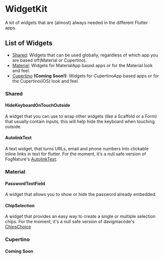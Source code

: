 # WidgetKit

A kit of widgets that are (almost) always needed in the different Flutter apps.

## List of Widgets

- [Shared](#shared): Widgets that can be used globally, regardless of which app you are based off(Material or Cupertino).
- [Material](#material): Widgets for MaterialApp based apps or for the Material look and feel.
- [Cupertino](#cupertino) **(Coming Soon!)**: Widgets for CupertinoApp based apps or for the Cupertino(iOS) look and feel.

### Shared

#### HideKeyboardOnTouchOutside

A widget that you can use to wrap other widgets (like a Scaffold or a Form) that usually contain inputs, this will help hide the keyboard when touching outside.

#### AutolinkText

A text widget, that turns URLs, email and phone numbers into clickable inline links in text for flutter. For the moment, it's a null safe version of FogNature's [AutolinkText](https://github.com/FogNature/flutter_autolink_text).

### Material

#### PasswordTextField

A widget that allows you to show or hide the password already embedded.

#### ChipSelection

A widget that provides an easy way to create a single or multiple selection chips. For the moment, it's a null safe version of davigmacode's [ChipsChoice](https://github.com/davigmacode/flutter_chips_choice)

### Cupertino

#### Coming Soon
